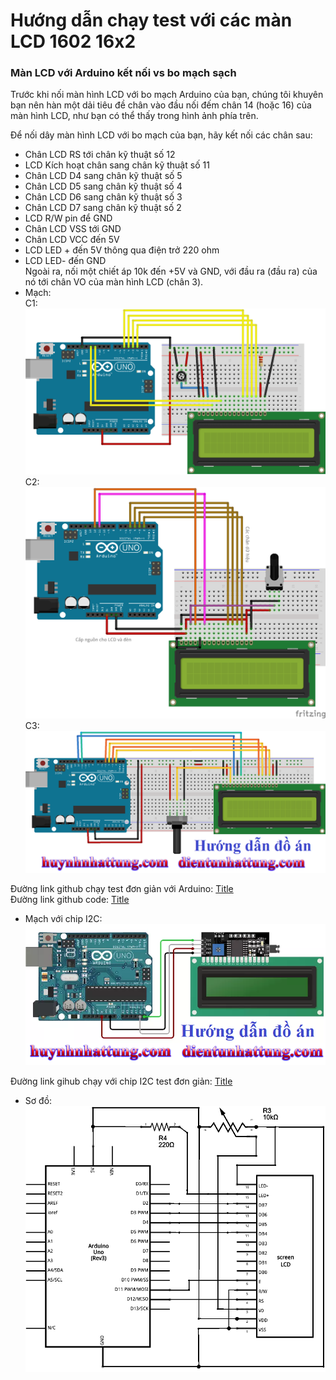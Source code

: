 # Hướng dẫn chạy test với các màn LCD 1602 16x2

### Màn LCD với Arduino kết nối vs bo mạch sạch  
 Trước khi nối màn hình LCD với bo mạch Arduino của bạn, chúng tôi khuyên bạn nên hàn một dải tiêu đề chân vào đầu nối đếm chân 14 (hoặc 16) của màn hình LCD, như bạn có thể thấy trong hình ảnh phía trên.  

 Để nối dây màn hình LCD với bo mạch của bạn, hãy kết nối các chân sau:  

 - Chân LCD RS tới chân kỹ thuật số 12  
 - LCD Kích hoạt chân sang chân kỹ thuật số 11  
 - Chân LCD D4 sang chân kỹ thuật số 5  
 - Chân LCD D5 sang chân kỹ thuật số 4  
 - Chân LCD D6 sang chân kỹ thuật số 3  
 - Chân LCD D7 sang chân kỹ thuật số 2  
 - LCD R/W pin để GND  
 - Chân LCD VSS tới GND  
 - Chân LCD VCC đến 5V  
 - LCD LED + đến 5V thông qua điện trở 220 ohm  
 - LCD LED- đến GND  
 Ngoài ra, nối một chiết áp 10k đến +5V và GND, với đầu ra (đầu ra) của nó tới chân VO của màn hình LCD (chân 3).  
 - Mạch:  
 C1:  
![!\[Alt text\](image.png)](../../Image/LCD_1.png)  
 C2:  
![ !\[Alt text\](image.png)](../../Image/LCD_2.png)  
 C3:
![ !\[Alt text\](image.png)](../../Image/LCD_3.png)  

Đường link github chạy test đơn giản với Arduino: [Title](ICDwithArduino.ino)  
Đường link github code: [Title](ICDwithArduino.ino)  
 - Mạch với chip I2C:  
![!\[Alt text\](image.png)](../../Image/LCDvsI2C_1.png)  
  
Đường link gihub chạy với chip I2C test đơn giản: [Title](LCD_I2C.ino)  
  
 - Sơ đồ:
![ !\[Alt text\](image.png)](../../Image/LCD_M.png)  



